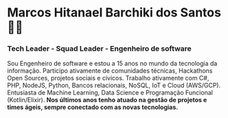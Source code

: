 # Marcos Hitanael Barchiki dos Santos :man_technologist:
### Tech Leader - Squad Leader - Engenheiro de software

Sou Engenheiro de software e estou a 15 anos no mundo da tecnologia da informação. Participo ativamente de comunidades técnicas, Hackathons Open Sources, projetos sociais e cívicos. Trabalho ativamente com C#, PHP, NodeJS, Python, Bancos relacionais, NoSQL, IoT e Cloud (AWS/GCP). Entusiasta de Machine Learning, Data Science e Programação Funcional (Kotlin/Elixir). **Nos últimos anos tenho atuado na gestão de projetos e times ágeis, sempre conectado com as novas tecnologias.**
